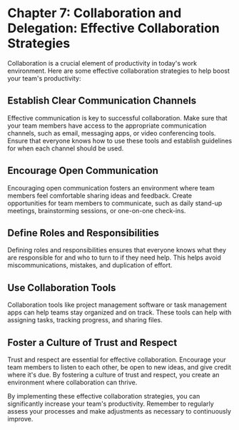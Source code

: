 Chapter 7: Collaboration and Delegation: Effective Collaboration Strategies
===========================================================================

Collaboration is a crucial element of productivity in today's work environment. Here are some effective collaboration strategies to help boost your team's productivity:

Establish Clear Communication Channels
--------------------------------------

Effective communication is key to successful collaboration. Make sure that your team members have access to the appropriate communication channels, such as email, messaging apps, or video conferencing tools. Ensure that everyone knows how to use these tools and establish guidelines for when each channel should be used.

Encourage Open Communication
----------------------------

Encouraging open communication fosters an environment where team members feel comfortable sharing ideas and feedback. Create opportunities for team members to communicate, such as daily stand-up meetings, brainstorming sessions, or one-on-one check-ins.

Define Roles and Responsibilities
---------------------------------

Defining roles and responsibilities ensures that everyone knows what they are responsible for and who to turn to if they need help. This helps avoid miscommunications, mistakes, and duplication of effort.

Use Collaboration Tools
-----------------------

Collaboration tools like project management software or task management apps can help teams stay organized and on track. These tools can help with assigning tasks, tracking progress, and sharing files.

Foster a Culture of Trust and Respect
-------------------------------------

Trust and respect are essential for effective collaboration. Encourage your team members to listen to each other, be open to new ideas, and give credit where it's due. By fostering a culture of trust and respect, you create an environment where collaboration can thrive.

By implementing these effective collaboration strategies, you can significantly increase your team's productivity. Remember to regularly assess your processes and make adjustments as necessary to continuously improve.

